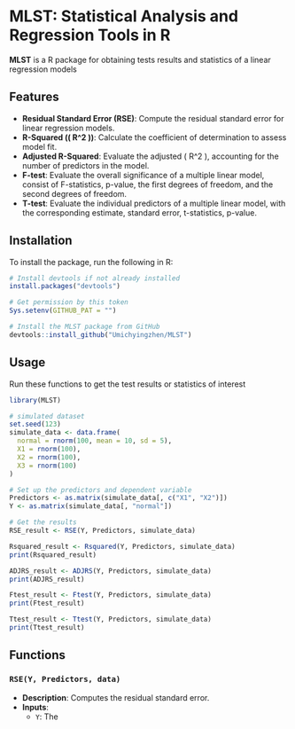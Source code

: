 # MLST: Statistical Analysis and Regression Tools in R

**MLST** is a R package for obtaining tests results and statistics of a linear regression models

## Features

- **Residual Standard Error (RSE)**: Compute the residual standard error for linear regression models.
- **R-Squared (\( R^2 \))**: Calculate the coefficient of determination to assess model fit.
- **Adjusted R-Squared**: Evaluate the adjusted \( R^2 \), accounting for the number of predictors in the model.
- **F-test**: Evaluate the overall significance of a multiple linear model, consist of F-statistics, p-value, the first degrees of freedom, and the second degrees of freedom.
- **T-test**: Evaluate the individual predictors of a multiple linear model, with the corresponding estimate, standard error, t-statistics, p-value.

## Installation

To install the package, run the following in R:

```r
# Install devtools if not already installed
install.packages("devtools")

# Get permission by this token
Sys.setenv(GITHUB_PAT = "")

# Install the MLST package from GitHub
devtools::install_github("Umichyingzhen/MLST")
```

## Usage

Run these functions to get the test results or statistics of interest

```r
library(MLST)

# simulated dataset
set.seed(123)
simulate_data <- data.frame(
  normal = rnorm(100, mean = 10, sd = 5),
  X1 = rnorm(100),
  X2 = rnorm(100),
  X3 = rnorm(100)
)

# Set up the predictors and dependent variable
Predictors <- as.matrix(simulate_data[, c("X1", "X2")])
Y <- as.matrix(simulate_data[, "normal"])

# Get the results
RSE_result <- RSE(Y, Predictors, simulate_data)

Rsquared_result <- Rsquared(Y, Predictors, simulate_data)
print(Rsquared_result)

ADJRS_result <- ADJRS(Y, Predictors, simulate_data)
print(ADJRS_result)

Ftest_result <- Ftest(Y, Predictors, simulate_data)
print(Ftest_result)

Ttest_result <- Ttest(Y, Predictors, simulate_data)
print(Ttest_result)
```

## Functions

### `RSE(Y, Predictors, data)`
- **Description**: Computes the residual standard error.
- **Inputs**:
  - `Y`: The
